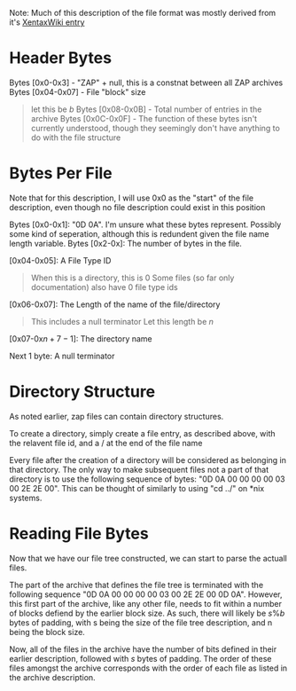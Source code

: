Note: Much of this description of the file format was mostly derived from it's [XentaxWiki entry](http://wiki.xentax.com/index.php/Frontier_Developments_ZAP) 

# Header Bytes
Bytes [0x0-0x3] - "ZAP" + null, this is a constnat between all ZAP archives
Bytes [0x04-0x07] - File "block" size
> let this be $b$
Bytes [0x08-0x0B] - Total number of entries in the archive
Bytes [0x0C-0x0F] - The function of these bytes isn't currently understood, though they seemingly don't have anything to do with the file structure

# Bytes Per File
Note that for this description, I will use 0x0 as the "start" of the file description, even though no file description could exist in this position

Bytes [0x0-0x1]: "0D 0A". I'm unsure what these bytes represent. Possibly some kind of seperation, although this is redundent given the file name length variable.
Bytes [0x2-0x]: The number of bytes in the file. 

[0x04-0x05]: A File Type ID
> When this is a directory, this is 0
> Some files (so far only documentation) also have 0 file type ids

[0x06-0x07]: The Length of the name of the file/directory
> This includes a null terminator
> Let this length be $n$

[0x07-0x$n+7-1$]: The directory name

Next 1 byte: A null terminator 

# Directory Structure
As noted earlier, zap files can contain directory structures.

To create a directory, simply create a file entry, as described above, with the relavent file id, and a / at the end of the file name

Every file after the creation of a directory will be considered as belonging in that directory. The only way to make subsequent files not a part of that directory is to use the following sequence of bytes: "0D 0A 00 00 00 00 03 00 2E 2E 00". This can be thought of similarly to using "cd ../" on *nix systems.

# Reading File Bytes
Now that we have our file tree constructed, we can start to parse the actuall files.

The part of the archive that defines the file tree is terminated with the following sequence "0D 0A 00 00 00 00 03 00 2E 2E 00 0D 0A". However, this first part of the archive, like any other file, needs to fit within a number of blocks defiend by the earlier block size. As such, there will likely be $s \% b$ bytes of padding, with s being the size of the file tree description, and n being the block size.

Now, all of the files in the archive have the number of bits defined in their earlier description, followed with $s % n$ bytes of padding. The order of these files amongst the archive corresponds with the order of each file as listed in the archive description.